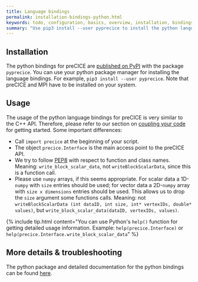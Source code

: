 ```yaml
---
title: Language bindings
permalink: installation-bindings-python.html
keywords: todo, configuration, basics, overview, installation, bindings
summary: "Use pip3 install --user pyprecice to install the python language bindings from PyPI"
---
```


## Installation

The python bindings for preCICE are [published on PyPI](https://pypi.org/project/pyprecice/) with the package `pyprecice`. You can use your python package manager for installing the language bindings. For example, `pip3 install --user pyprecice`. Note that preCICE and MPI have to be installed on your system.

## Usage

The usage of the python language bindings for preCICE is very similar to the C++ API. Therefore, please refer to our section on [coupling your code](https://www.precice.org/couple-your-code-overview.html) for getting started. Some important differences:

* Call `import precice` at the beginning of your script.
* The object `precice.Interface` is the main access point to the preCICE API.
* We try to follow [PEP8](https://pep8.org/) with respect to function and class names. Meaning: `write_block_scalar_data`, not `writeBlockScalarData`, since this is a function call.
* Please use `numpy` arrays, if this seems appropriate. For scalar data a 1D-`numpy` with `size` entries should be used; for vector data a 2D-`numpy` array with `size x dimensions` entries should be used. This allows us to drop the `size` argument some functions calls. Meaning: not `writeBlockScalarData (int dataID, int size, int* vertexIDs, double* values)`, but `write_block_scalar_data(dataID, vertexIDs, values)`.

{% include tip.html content="You can use Python's `help()` function for getting detailed usage information. Example: `help(precice.Interface)` or `help(precice.Interface.write_block_scalar_data`" %}

## More details & troubleshooting

The python package and detailed documentation for the python bindings can be found [here](https://github.com/precice/python-bindings).
